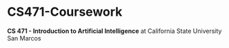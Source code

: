 # CS471-Coursework
**CS 471 - Introduction to Artificial Intelligence** at California State University San Marcos
